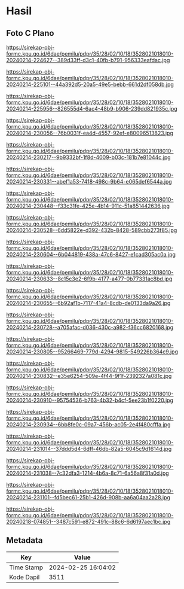 # Hasil

## Foto C Plano

https://sirekap-obj-formc.kpu.go.id/6dae/pemilu/pdpr/35/28/02/10/18/3528021018010-20240214-224627--389d33ff-d3c1-40fb-b791-956333eafdac.jpg

https://sirekap-obj-formc.kpu.go.id/6dae/pemilu/pdpr/35/28/02/10/18/3528021018010-20240214-225101--44a392d5-20a5-49e5-bebb-661d2df058db.jpg

https://sirekap-obj-formc.kpu.go.id/6dae/pemilu/pdpr/35/28/02/10/18/3528021018010-20240214-225956--826555d4-6ac4-48b9-b906-239dd821935c.jpg

https://sirekap-obj-formc.kpu.go.id/6dae/pemilu/pdpr/35/28/02/10/18/3528021018010-20240214-230056--76b0031f-ea4d-4557-92ef-e80096513823.jpg

https://sirekap-obj-formc.kpu.go.id/6dae/pemilu/pdpr/35/28/02/10/18/3528021018010-20240214-230217--9b9332bf-1f8d-4009-b03c-181b7e81044c.jpg

https://sirekap-obj-formc.kpu.go.id/6dae/pemilu/pdpr/35/28/02/10/18/3528021018010-20240214-230331--abef1a53-7418-498c-9b64-e065def6544a.jpg

https://sirekap-obj-formc.kpu.go.id/6dae/pemilu/pdpr/35/28/02/10/18/3528021018010-20240214-230448--f33c31fe-425e-4b14-911c-51a851442636.jpg

https://sirekap-obj-formc.kpu.go.id/6dae/pemilu/pdpr/35/28/02/10/18/3528021018010-20240214-230528--6dd5822e-d392-432b-8428-589cbb273f85.jpg

https://sirekap-obj-formc.kpu.go.id/6dae/pemilu/pdpr/35/28/02/10/18/3528021018010-20240214-230604--6b044819-438a-47c6-8427-e1cad305ac0a.jpg

https://sirekap-obj-formc.kpu.go.id/6dae/pemilu/pdpr/35/28/02/10/18/3528021018010-20240214-230633--8c15c3e2-6f9b-4177-a477-0b77331ac8bd.jpg

https://sirekap-obj-formc.kpu.go.id/6dae/pemilu/pdpr/35/28/02/10/18/3528021018010-20240214-230655--6b92af1b-7117-41a4-8cdb-de0133da9a26.jpg

https://sirekap-obj-formc.kpu.go.id/6dae/pemilu/pdpr/35/28/02/10/18/3528021018010-20240214-230728--a705afac-d036-430c-a982-f36cc6820168.jpg

https://sirekap-obj-formc.kpu.go.id/6dae/pemilu/pdpr/35/28/02/10/18/3528021018010-20240214-230805--95266469-779d-4294-9815-549226b364c9.jpg

https://sirekap-obj-formc.kpu.go.id/6dae/pemilu/pdpr/35/28/02/10/18/3528021018010-20240214-230832--e35e6254-509e-4f44-9f1f-2392327a081c.jpg

https://sirekap-obj-formc.kpu.go.id/6dae/pemilu/pdpr/35/28/02/10/18/3528021018010-20240214-230910--95754536-b763-4b32-b4cf-5ee23b1f0220.jpg

https://sirekap-obj-formc.kpu.go.id/6dae/pemilu/pdpr/35/28/02/10/18/3528021018010-20240214-230934--6bb8fe0c-09a7-456b-ac05-2e4f480cfffa.jpg

https://sirekap-obj-formc.kpu.go.id/6dae/pemilu/pdpr/35/28/02/10/18/3528021018010-20240214-231014--37ddd5d4-6dff-46db-82a5-6045c9d1614d.jpg

https://sirekap-obj-formc.kpu.go.id/6dae/pemilu/pdpr/35/28/02/10/18/3528021018010-20240214-231038--7c32dfa3-1214-4b6a-8c71-6a56a8f31a0d.jpg

https://sirekap-obj-formc.kpu.go.id/6dae/pemilu/pdpr/35/28/02/10/18/3528021018010-20240214-231101--fd5bec61-25b1-426d-908b-aa6a04aa2a28.jpg

https://sirekap-obj-formc.kpu.go.id/6dae/pemilu/pdpr/35/28/02/10/18/3528021018010-20240218-074851--3487c591-e872-491c-88c6-6d6197aec1bc.jpg


## Metadata

| Key        | Value               |
| ---------- | ------------------- |
| Time Stamp | 2024-02-25 16:04:02 |
| Kode Dapil | 3511                |



